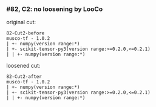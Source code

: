 ### #82, C2: no loosening by LooCo
original cut:


```
82-Cut2-before
musco-tf - 1.0.2
| +- numpy(version range:*)
| +- scikit-tensor-py3(version range:>=0.2.0,<=0.2.1)
| | +- numpy(version range:*)
```





loosened cut:
```
82-Cut2-after
musco-tf - 1.0.2
| +- numpy(version range:*)
| +- scikit-tensor-py3(version range:>=0.2.0,<=0.2.1)
| | +- numpy(version range:*)
```


